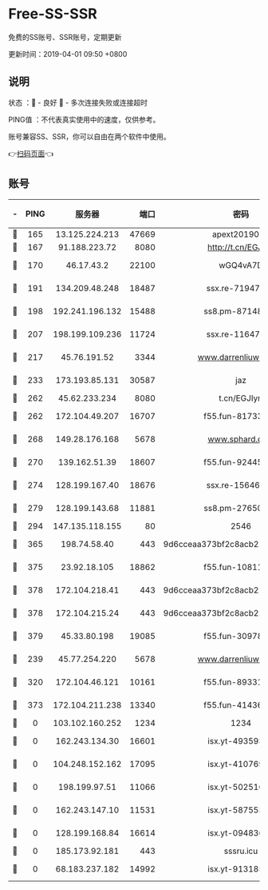 # Free-SS-SSR

免费的SS账号、SSR账号，定期更新

更新时间：2019-04-01 09:50 +0800

## 说明

状态     ：🙂 - 良好 🙁 - 多次连接失败或连接超时

PING值   ：不代表真实使用中的速度，仅供参考。

账号兼容SS、SSR，你可以自由在两个软件中使用。

👉[扫码页面](https://liesauer.github.io/Free-SS-SSR/)👈

## 账号

|-|PING|服务器|端口|密码|加密方式|区域|
|:----:|:----:|:-----:|-----:|:----:|:----:|:----:|
|🙂|165|13.125.224.213|47669|apext2019001|chacha20|KR|
|🙂|167|91.188.223.72|8080|http://t.cn/EGJIyrl|rc4-md5|RU|
|🙂|170|46.17.43.2|22100|wGQ4vA7D|aes-256-gcm|RU|
|🙂|191|134.209.48.248|18487|ssx.re-71947095|aes-256-cfb|US|
|🙂|198|192.241.196.132|15488|ss8.pm-87148177|aes-256-cfb|US|
|🙂|207|198.199.109.236|11724|ssx.re-11647180|aes-256-cfb|US|
|🙂|217|45.76.191.52|3344|www.darrenliuwei.com|aes-256-cfb|JP|
|🙂|233|173.193.85.131|30587|jaz|aes-256-cfb|US|
|🙂|262|45.62.233.234|8080|t.cn/EGJIyrl|rc4-md5|CA|
|🙂|262|172.104.49.207|16707|f55.fun-81733615|aes-256-cfb|SG|
|🙂|268|149.28.176.168|5678|www.sphard.com|aes-256-cfb|AU|
|🙂|270|139.162.51.39|18607|f55.fun-92445990|aes-256-cfb|SG|
|🙂|274|128.199.167.40|18676|ssx.re-15646826|aes-256-cfb|SG|
|🙂|279|128.199.143.68|11881|ss8.pm-27650845|aes-256-cfb|SG|
|🙂|294|147.135.118.155|80|2546|chacha20|US|
|🙂|365|198.74.58.40|443|9d6cceaa373bf2c8acb22e60b6a58be6|aes-256-cfb|US|
|🙂|375|23.92.18.105|18862|f55.fun-10811228|aes-256-cfb|US|
|🙂|378|172.104.218.41|443|9d6cceaa373bf2c8acb22e60b6a58be6|aes-256-cfb|US|
|🙂|378|172.104.215.24|443|9d6cceaa373bf2c8acb22e60b6a58be6|aes-256-cfb|US|
|🙂|379|45.33.80.198|19085|f55.fun-30978462|aes-256-cfb|US|
|🙂|239|45.77.254.220|5678|www.darrenliuwei.com|aes-256-cfb|SG|
|🙂|320|172.104.46.121|10161|f55.fun-89331338|aes-256-cfb|SG|
|🙁|373|172.104.211.238|13340|f55.fun-41436212|aes-256-cfb|US|
|🙁|0|103.102.160.252|1234|1234|rc4-md5|JP|
|🙁|0|162.243.134.30|16601|isx.yt-49359357|aes-256-cfb|US|
|🙁|0|104.248.152.162|17095|isx.yt-41076974|aes-256-cfb|SG|
|🙁|0|198.199.97.51|11066|isx.yt-50251647|aes-256-cfb|US|
|🙁|0|162.243.147.10|11531|isx.yt-58755378|aes-256-cfb|US|
|🙁|0|128.199.168.84|16614|isx.yt-09483649|aes-256-cfb|SG|
|🙁|0|185.173.92.181|443|sssru.icu|rc4-md5|RU|
|🙁|0|68.183.237.182|14992|isx.yt-91318565|aes-256-cfb|SG|
